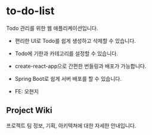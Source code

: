 # to-do-list
Todo 관리를 위한 웹 애플리케이션입니다.

- 편리한 UI로 Todo를 쉽게 생성하고 삭제할 수 있습니다.
- Todo에 기한과 카테고리를 설정할 수 있습니다.
- create-react-app으로 간편한 번들링과 배포가 가능합니다.
- Spring Boot로 쉽게 서버 배포를 할 수 있습니다.

- FE: 오현지

## Project Wiki

프로젝트 팀 정보, 기획, 아키텍쳐에 대한 자세한 안내입니다.
